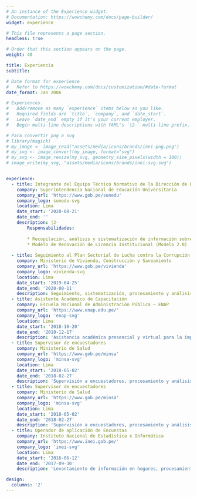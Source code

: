 ```yaml
---
# An instance of the Experience widget.
# Documentation: https://wowchemy.com/docs/page-builder/
widget: experience

# This file represents a page section.
headless: true

# Order that this section appears on the page.
weight: 40

title: Experiencia
subtitle:

# Date format for experience
#   Refer to https://wowchemy.com/docs/customization/#date-format
date_format: Jan 2006

# Experiences.
#   Add/remove as many `experience` items below as you like.
#   Required fields are `title`, `company`, and `date_start`.
#   Leave `date_end` empty if it's your current employer.
#   Begin multi-line descriptions with YAML's `|2-` multi-line prefix.

# Para convertir png a svg
# library(magick)
# my_image <- image_read("assets/media/icons/brands/inei-png.png")
# my_svg <- image_convert(my_image, format="svg")
# my_svg <- image_resize(my_svg, geometry_size_pixels(width = 100))
# image_write(my_svg, "assets/media/icons/brands/inei-svg.svg")


experience:
  - title: Integrante del Equipo Técnico Normativo de la Dirección de Licenciamiento
    company: Superintendencia Nacional de Educación Universitaria
    company_url: 'https://www.gob.pe/sunedu'
    company_logo: sunedu-svg
    location: Lima
    date_start: '2020-08-21'
    date_end: ''
    description: |2-
        Responsabilidades:
        
        * Recopilación, análisis y sistematización de información sobre la educación superior a nivel nacional e internacional
        * Modelo de Renovación de Licencia Institucional (Modelo 2.0)
        
  - title: Seguimiento al Plan Sectorial de Lucha contra la Corrupción
    company: Ministerio de Vivienda, Construcción y Saneamiento
    company_url: 'https://www.gob.pe/vivienda'
    company_logo: vivienda-svg
    location: Lima
    date_start: '2019-04-25'
    date_end: '2020-08-11'
    description: Seguimiento, sistematización, procesamiento y análisis de información, y elaboración de instructivos para la Oficina de Integridad y Lucha contra la Corrupción.
  - title: Asistente Académico de Capacitación
    company: Escuela Nacional de Administración Pública – ENAP
    company_url: 'https://www.enap.edu.pe/'
    company_logo: 'enap-svg'
    location: Lima
    date_start: '2018-10-20'
    date_end: '2018-12-17'
    description: 'Asistencia académica presencial y virtual para la implementación, ejecución y evaluación de cursos de capacitación.'
  - title: Supervisor de encuestadores
    company: Ministerio de Salud
    company_url: 'https://www.gob.pe/minsa'
    company_logo: 'minsa-svg'
    location: Lima
    date_start: '2018-05-02'
    date_end: '2018-02-27'
    description: 'Supervisión a encuestadores, procesamiento y análisis de consistencia de la información recogida en el Proyecto Termómetro Salud de la DGOS'
  - title: Supervisor de encuestadores
    company: Ministerio de Salud
    company_url: 'https://www.gob.pe/minsa'
    company_logo: 'minsa-svg'
    location: Lima
    date_start: '2018-05-02'
    date_end: '2018-02-27'
    description: 'Supervisión a encuestadores, procesamiento y análisis de consistencia de la información recogida en el Proyecto piloto Semáforo Salud de la DGOS'
  - title: Operador de aplicación de Encuestas
    company: Instituto Nacional de Estadística e Informática
    company_url: 'https://www.inei.gob.pe/'
    company_logo: 'inei-svg'
    location: Lima
    date_start: '2016-06-12'
    date_end: '2017-09-30'
    description: 'Levantamiento de información en hogares, procesamiento y análisis de consistencia de la información recogida en la Encuesta Nacional de Hogares – ENAHO'

design:
  columns: '2'
---
```

